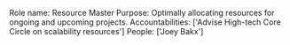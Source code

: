 Role name: Resource Master 
Purpose: Optimally allocating resources for ongoing and upcoming projects. 
Accountabilities: ['Advise High-tech Core Circle on scalability resources'] 
People: ['Joey Bakx']
